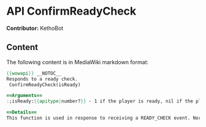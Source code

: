 # API ConfirmReadyCheck

**Contributor:** KethoBot

## Content

The following content is in MediaWiki markdown format:

```mediawiki
{{wowapi}} __NOTOC__
Responds to a ready check.
 ConfirmReadyCheck(isReady)

==Arguments==
:;isReady:{{apitype|number?}} - 1 if the player is ready, nil if the player is not ready

==Details==
This function is used in response to receiving a READY_CHECK event. Normally this event will display the ReadyCheckFrame dialog which will in turn call ConfirmReadyCheck in response to the user clicking the Yes or No button.
```